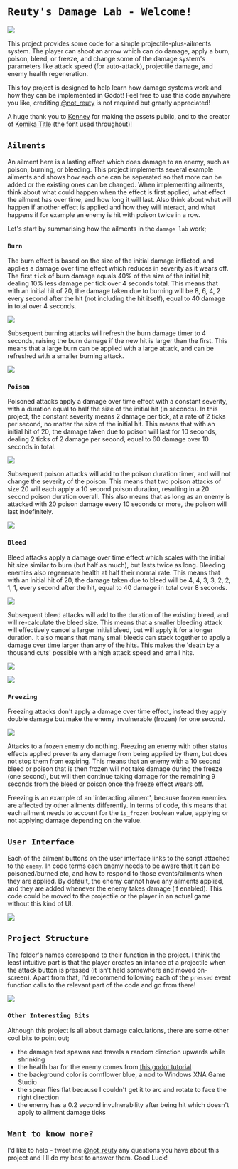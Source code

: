 # `Reuty's Damage Lab - Welcome!`

![](gifs/all.gif)

This project provides some code for a simple projectile-plus-ailments system. The player can shoot an arrow which can do damage, apply a burn, poison, bleed, or freeze, and change some of the damage system's parameters like attack speed (for auto-attack), projectile damage, and enemy health regeneration.

This toy project is designed to help learn how damage systems work and how they can be implemented in Godot! Feel free to use this code anywhere you like, crediting [@not_reuty](https://twitter.com/not_reuty) is not required but greatly appreciated!

A huge thank you to [Kenney](https://twitter.com/KenneyNL) for making the assets public, and to the creator of [Komika Title](https://www.dafont.com/komika-title.font) (the font used throughout)!

## `Ailments`
An ailment here is a lasting effect which does damage to an enemy, such as poison, burning, or bleeding. This project implements several example ailments and shows how each one can be seperated so that more can be added or the existing ones can be changed. When implementing ailments, think about what could happen when the effect is first applied, what effect the ailment has over time, and how long it will last. Also think about what will happen if another effect is applied and how they will interact, and what happens if for example an enemy is hit with poison twice in a row.

Let's start by summarising how the ailments in the `damage lab` work;

### `Burn`
The burn effect is based on the size of the initial damage inflicted, and applies a damage over time effect which reduces in severity as it wears off. The first `tick` of burn damage equals 40% of the size of the initial hit, dealing 10% less damage per tick over 4 seconds total. This means that with an initial hit of 20, the damage taken due to burning will be 8, 6, 4, 2 every second after the hit (not including the hit itself), equal to 40 damage in total over 4 seconds.

![](gifs/burn.gif)

Subsequent burning attacks will refresh the burn damage timer to 4 seconds, raising the burn damage if the new hit is larger than the first. This means that a large burn can be applied with a large attack, and can be refreshed with a smaller burning attack.

![](gifs/burn2.gif)

### `Poison`
Poisoned attacks apply a damage over time effect with a constant severity, with a duration equal to half the size of the initial hit (in seconds). In this project, the constant severity means 2 damage per tick, at a rate of 2 ticks per second, no matter the size of the initial hit. This means that with an initial hit of 20, the damage taken due to poison will last for 10 seconds, dealing 2 ticks of 2 damage per second, equal to 60 damage over 10 seconds in total.

![](gifs/poison.gif)

Subsequent poison attacks will add to the poison duration timer, and will not change the severity of the poison. This means that two poison attacks of size 20 will each apply a 10 second poison duration, resulting in a 20 second poison duration overall. This also means that as long as an enemy is attacked with 20 poison damage every 10 seconds or more, the poison will last indefinitely.

![](gifs/poison2.gif)

### `Bleed`
Bleed attacks apply a damage over time effect which scales with the initial hit size similar to burn (but half as much), but lasts twice as long. Bleeding enemies also regenerate health at half their normal rate. This means that with an initial hit of 20, the damage taken due to bleed will be 4, 4, 3, 3, 2, 2, 1, 1, every second after the hit, equal to 40 damage in total over 8 seconds. 

![](gifs/bleed.gif)

Subsequent bleed attacks will add to the duration of the existing bleed, and will re-calculate the bleed size. This means that a smaller bleeding attack will effectively cancel a larger initial bleed, but will apply it for a longer duration. It also means that many small bleeds can stack together to apply a damage over time larger than any of the hits. This makes the 'death by a thousand cuts' possible with a high attack speed and small hits.

![](gifs/bleed2.gif)

![](gifs/bleed3.gif)

### `Freezing`
Freezing attacks don't apply a damage over time effect, instead they apply double damage but make the enemy invulnerable (frozen) for one second.

![](gifs/freeze.gif)

Attacks to a frozen enemy do nothing. Freezing an enemy with other status effects applied prevents any damage from being applied by them, but does not stop them from expiring. This means that an enemy with a 10 second bleed or poison that is then frozen will not take damage during the freeze (one second), but will then continue taking damage for the remaining 9 seconds from the bleed or poison once the freeze effect wears off.

Freezing is an example of an 'interacting ailment', because frozen enemies are affected by other ailments differently. In terms of code, this means that each ailment needs to account for the `is_frozen` boolean value, applying or not applying damage depending on the value.

## `User Interface`
Each of the ailment buttons on the user interface links to the script attached to the `enemy`. In code terms each enemy needs to be aware that it can be poisoned/burned etc, and how to respond to those events/ailments when they are applied. By default, the enemy cannot have any ailments applied, and they are added whenever the enemy takes damage (if enabled). This code could be moved to the projectile or the player in an actual game without this kind of UI.

![](gifs/user_interface.png)

## `Project Structure`
The folder's names correspond to their function in the project. I think the least intuitive part is that the player creates an intance of a projectile when the attack button is pressed (it isn't held somewhere and moved on-screen). Apart from that, I'd recommend following each of the `pressed` event function calls to the relevant part of the code and go from there!

![](gifs/structure.png)

### `Other Interesting Bits`
Although this project is all about damage calculations, there are some other cool bits to point out;
- the damage text spawns and travels a random direction upwards while shrinking
- the health bar for the enemy comes from [this godot tutorial](https://kidscancode.org/godot_recipes/ui/unit_healthbar/)
- the background color is cornflower blue, a nod to Windows XNA Game Studio
- the spear flies flat because I couldn't get it to arc and rotate to face the right direction
- the enemy has a 0.2 second invulnerability after being hit which doesn't apply to ailment damage ticks

## `Want to know more?`
I'd like to help - tweet me [@not_reuty](https://twitter.com/not_reuty) any questions you have about this project and I'll do my best to answer them. Good Luck!

